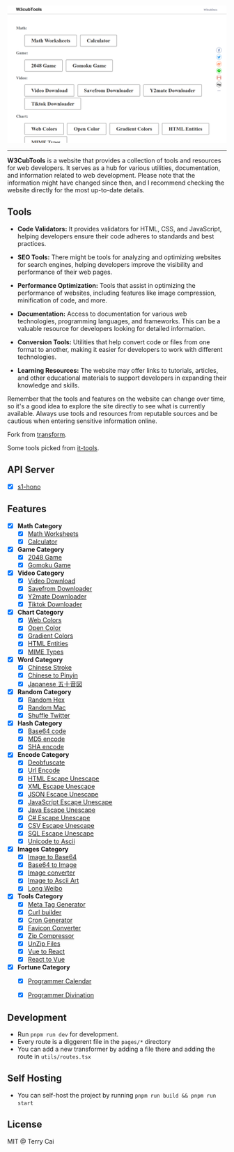 ![Demo](public/cover.png)

---


**W3CubTools** is a website that provides a collection of tools and resources for web developers. It serves as a hub for various utilities, documentation, and information related to web development. Please note that the information might have changed since then, and I recommend checking the website directly for the most up-to-date details.

## Tools

- **Code Validators:** It provides validators for HTML, CSS, and JavaScript, helping developers ensure their code adheres to standards and best practices.

- **SEO Tools:** There might be tools for analyzing and optimizing websites for search engines, helping developers improve the visibility and performance of their web pages.

- **Performance Optimization:** Tools that assist in optimizing the performance of websites, including features like image compression, minification of code, and more.

- **Documentation:** Access to documentation for various web technologies, programming languages, and frameworks. This can be a valuable resource for developers looking for detailed information.

- **Conversion Tools:** Utilities that help convert code or files from one format to another, making it easier for developers to work with different technologies.

- **Learning Resources:** The website may offer links to tutorials, articles, and other educational materials to support developers in expanding their knowledge and skills.

Remember that the tools and features on the website can change over time, so it's a good idea to explore the site directly to see what is currently available. Always use tools and resources from reputable sources and be cautious when entering sensitive information online.


Fork from [transform](https://github.com/ritz078/transform).

Some tools picked from [it-tools](https://github.com/CorentinTh/it-tools/).


## API Server

- [x] [s1-hono](https://github.com/icai/s1-hono)


## Features

- [x] **Math Category**
  - [x] [Math Worksheets](https://tools.w3cub.com/math-calc)
  - [x] [Calculator](https://tools.w3cub.com/calculator)

- [x] **Game Category**
  - [x] [2048 Game](https://tools.w3cub.com/g2048)
  - [x] [Gomoku Game](https://tools.w3cub.com/gomoku)

- [x] **Video Category**
  - [x] [Video Download](https://weibomiaopai.com/)
  - [x] [Savefrom Downloader](https://www.savefrom.net/)
  - [x] [Y2mate Downloader](https://www.y2mate.com/)
  - [x] [Tiktok Downloader](https://www.dlpanda.com/)

- [x] **Chart Category**
  - [x] [Web Colors](https://tools.w3cub.com/web-color)
  - [x] [Open Color](https://tools.w3cub.com/open-color)
  - [x] [Gradient Colors](https://tools.w3cub.com/gradient-color)
  - [x] [HTML Entities](https://tools.w3cub.com/html-entities)
  - [x] [MIME Types](https://tools.w3cub.com/mime-list)

- [x] **Word Category**
  - [x] [Chinese Stroke](https://tools.w3cub.com/write-chinese)
  - [x] [Chinese to Pinyin](https://tools.w3cub.com/chinese-to-pinyin)
  - [x] [Japanese 五十音図](https://tools.w3cub.com/japanese-syllabary)

- [x] **Random Category**
  - [x] [Random Hex](https://tools.w3cub.com/random-hex)
  - [x] [Random Mac](https://tools.w3cub.com/random-mac)
  - [x] [Shuffle Twitter](https://tools.w3cub.com/shuffle-twitter)

- [x] **Hash Category**
  - [x] [Base64 code](https://tools.w3cub.com/base64)
  - [x] [MD5 encode](https://tools.w3cub.com/md5-encode)
  - [x] [SHA encode](https://tools.w3cub.com/sha-encode)

- [x] **Encode Category**
  - [x] [Deobfuscate](https://tools.w3cub.com/js-deobfuscate)
  - [x] [Url Encode](https://tools.w3cub.com/urlencode)
  - [x] [HTML Escape Unescape](https://tools.w3cub.com/html-escape-unescape)
  - [x] [XML Escape Unescape](https://tools.w3cub.com/xml-escape-unescape)
  - [x] [JSON Escape Unescape](https://tools.w3cub.com/json-escape-unescape)
  - [x] [JavaScript Escape Unescape](https://tools.w3cub.com/js-escape-unescape)
  - [x] [Java Escape Unescape](https://tools.w3cub.com/java-escape-unescape)
  - [x] [C# Escape Unescape](https://tools.w3cub.com/csharp-escape-unescape)
  - [x] [CSV Escape Unescape](https://tools.w3cub.com/csv-escape-unescape)
  - [x] [SQL Escape Unescape](https://tools.w3cub.com/sql-escape-unescape)
  - [x] [Unicode to Ascii](https://tools.w3cub.com/unicode-to-ascii)

- [x] **Images Category**
  - [x] [Image to Base64](https://tools.w3cub.com/image-to-base64)
  - [x] [Base64 to Image](https://tools.w3cub.com/base64-to-image)
  - [x] [Image converter](https://tools.w3cub.com/image-converter)
  - [x] [Image to Ascii Art](https://tools.w3cub.com/image-to-text)
  - [x] [Long Weibo](https://tools.w3cub.com/long-weibo)

- [x] **Tools Category**
  - [x] [Meta Tag Generator](https://tools.w3cub.com/meta-tag-generator)
  - [x] [Curl builder](https://tools.w3cub.com/curl-builder)
  - [x] [Cron Generator](https://tools.w3cub.com/cron-gen)
  - [x] [Favicon Converter](https://tools.w3cub.com/favicon-converter)
  - [x] [Zip Compressor](https://tools.w3cub.com/zip-online)
  - [x] [UnZip Files](https://tools.w3cub.com/unzip-online)
  - [x] [Vue to React](https://tools.w3cub.com/vue-to-react)
  - [x] [React to Vue](https://tools.w3cub.com/react-to-vue)

- [x] **Fortune Category**
  - [x] [Programmer Calendar](https://tools.w3cub.com/huangli)
  - [x] [Programmer Divination](https://tools.w3cub.com/qiuqian)





## Development

- Run `pnpm run dev` for development.
- Every route is a diggerent file in the `pages/*` directory
- You can add a new transformer by adding a file there and adding the route in `utils/routes.tsx`

## Self Hosting

- You can self-host the project by running `pnpm run build && pnpm run start`

## License

MIT @ Terry Cai 


